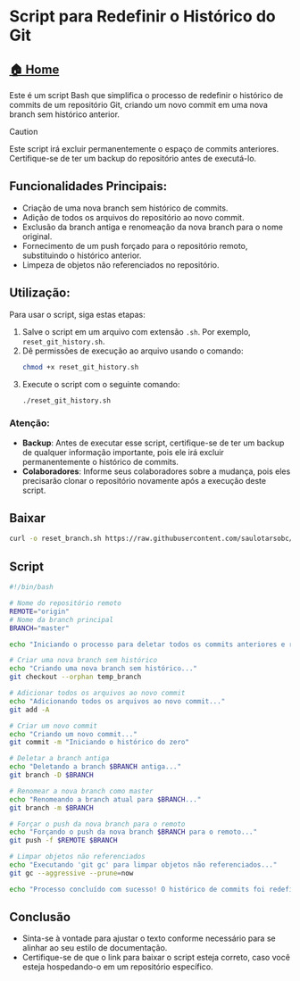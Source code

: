 # Script para Redefinir o Histórico do Git

## [🏠 Home](../../readme.md)

Este é um script Bash que simplifica o processo de redefinir o histórico de commits de um repositório Git, criando um novo commit em uma nova branch sem histórico anterior.

> [!CAUTION]
> Este script irá excluir permanentemente o espaço de commits anteriores. Certifique-se de ter um backup do repositório antes de executá-lo.

## Funcionalidades Principais:

- Criação de uma nova branch sem histórico de commits.
- Adição de todos os arquivos do repositório ao novo commit.
- Exclusão da branch antiga e renomeação da nova branch para o nome original.
- Fornecimento de um push forçado para o repositório remoto, substituindo o histórico anterior.
- Limpeza de objetos não referenciados no repositório.

## Utilização:

Para usar o script, siga estas etapas:

1. Salve o script em um arquivo com extensão `.sh`. Por exemplo, `reset_git_history.sh`.
2. Dê permissões de execução ao arquivo usando o comando:
   ```sh
   chmod +x reset_git_history.sh
   ```
3. Execute o script com o seguinte comando:
   ```sh
   ./reset_git_history.sh
   ```

### Atenção:

- **Backup**: Antes de executar esse script, certifique-se de ter um backup de qualquer informação importante, pois ele irá excluir permanentemente o histórico de commits.
- **Colaboradores**: Informe seus colaboradores sobre a mudança, pois eles precisarão clonar o repositório novamente após a execução deste script.

## Baixar

```sh
curl -o reset_branch.sh https://raw.githubusercontent.com/saulotarsobc/scripts/master/bash/reset_branch/reset_branch.sh
```

## Script

```sh
#!/bin/bash

# Nome do repositório remoto
REMOTE="origin"
# Nome da branch principal
BRANCH="master"

echo "Iniciando o processo para deletar todos os commits anteriores e redefinir o histórico..."

# Criar uma nova branch sem histórico
echo "Criando uma nova branch sem histórico..."
git checkout --orphan temp_branch

# Adicionar todos os arquivos ao novo commit
echo "Adicionando todos os arquivos ao novo commit..."
git add -A

# Criar um novo commit
echo "Criando um novo commit..."
git commit -m "Iniciando o histórico do zero"

# Deletar a branch antiga
echo "Deletando a branch $BRANCH antiga..."
git branch -D $BRANCH

# Renomear a nova branch como master
echo "Renomeando a branch atual para $BRANCH..."
git branch -m $BRANCH

# Forçar o push da nova branch para o remoto
echo "Forçando o push da nova branch $BRANCH para o remoto..."
git push -f $REMOTE $BRANCH

# Limpar objetos não referenciados
echo "Executando 'git gc' para limpar objetos não referenciados..."
git gc --aggressive --prune=now

echo "Processo concluído com sucesso! O histórico de commits foi redefinido."
```

## Conclusão

- Sinta-se à vontade para ajustar o texto conforme necessário para se alinhar ao seu estilo de documentação.
- Certifique-se de que o link para baixar o script esteja correto, caso você esteja hospedando-o em um repositório específico.

